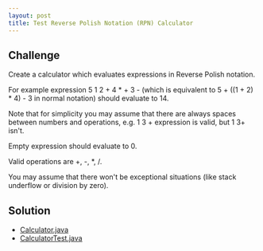 ```yaml
---
layout: post
title: Test Reverse Polish Notation (RPN) Calculator
---
```


## Challenge

Create a calculator which evaluates expressions in Reverse Polish notation.

For example expression 5 1 2 + 4 * + 3 - (which is equivalent to 5 + ((1 + 2) * 4) - 3 in normal notation) should evaluate to 14.

Note that for simplicity you may assume that there are always spaces between numbers and operations, e.g. 1 3 + expression is valid, but 1 3+ isn't.

Empty expression should evaluate to 0.

Valid operations are +, -, *, /.

You may assume that there won't be exceptional situations (like stack underflow or division by zero).

## Solution

* [Calculator.java](https://github.com/amaljoyc/ajc-matrix/blob/master/src/main/java/amaljoyc/matrix/calculator/Calculator.java)
* [CalculatorTest.java](https://github.com/amaljoyc/ajc-matrix/blob/master/src/test/java/amaljoyc/matrix/calculator/CalculatorTest.java)
